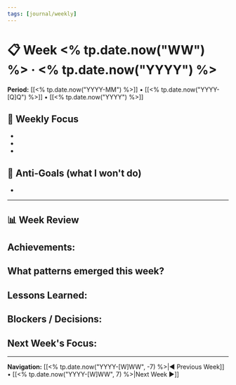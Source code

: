 ```yaml
---
tags: [journal/weekly]
---
```

# 📋 Week <% tp.date.now("WW") %> · <% tp.date.now("YYYY") %>

**Period:** [[<% tp.date.now("YYYY-MM") %>]] • [[<% tp.date.now("YYYY-[Q]Q") %>]] • [[<% tp.date.now("YYYY") %>]]

## 🎯 Weekly Focus
- 
- 
- 

## 🚫 Anti-Goals (what I won't do)
- 

---
## 📊 Week Review
**Achievements:**  
-  

**What patterns emerged this week?**  
-  

**Lessons Learned:**  
-  

**Blockers / Decisions:**  
-  

**Next Week's Focus:**  
-  

---

**Navigation:** [[<% tp.date.now("YYYY-[W]WW", -7) %>|◀︎ Previous Week]] • [[<% tp.date.now("YYYY-[W]WW", 7) %>|Next Week ▶︎]]